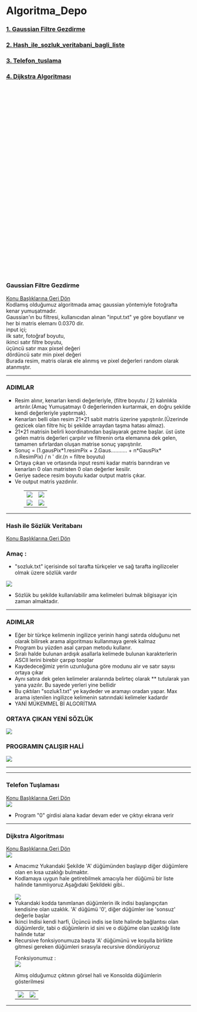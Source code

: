 # Algoritma_Depo

<!--  <a href = "#a_"></a><br> -->
<!--  <a href = "#basliklar"> Konu Başlıklarına Geri Dön</a><br>-->
<div id="basliklar">
   <h3><a href="#a_1">1. Gaussian Filtre Gezdirme</a></h3>
   <h3><a href="#a_2">2. Hash_ile_sozluk_veritabani_bagli_liste</a></h3>
   <h3><a href="#a_3">3. Telefon_tuslama</a></h3>
   <h3><a href="#a_4">4. Dijkstra Algoritması</a></h3>
</div>

<br><br><br><br><br><br><br><br><br><br><br><br><br><br><br><br><br><br><br><br><br><br><br><br><br><br><br><br><br><br>

<div id="a_1">
   
   <h3> Gaussian Filtre Gezdirme </h3>
   <a href = "#basliklar"> Konu Başlıklarına Geri Dön</a><br>
   Kodlamış olduğumuz algoritmada amaç gaussian yöntemiyle fotoğrafta kenar yumuşatmadır.<br>
   Gaussian'ın bu filtresi, kullanıcıdan alınan "input.txt" ye göre boyutlanır ve her bi matris elemanı 0.0370 dir.<br>
   input içi;<br>
   ilk satır, fotoğraf boyutu,<br>
   ikinci satır filtre boyutu,<br>
   üçüncü satır max pixsel değeri<br>
   dördüncü satır min pixel değeri<br>
   Burada resim, matris olarak ele alınmış ve pixel değerleri random olarak atanmıştır.<br>
   
   <hr>
   <h3>ADIMLAR</h3>
   <ul type="square">
 
   
   <li>Resim alınır, kenarları kendi değerleriyle, (filtre boyutu / 2) kalınlıkla artırılır.(Amaç Yumuşatmayı 0 değerlerinden kurtarmak, en doğru şekilde kendi değerleriyle yaptırmak).</li>
   <li>Kenarları belli olan resim 21*21 sabit matris üzerine yapıştırılır.(Üzerinde gezicek olan filtre hiç bi şekilde arraydan taşma hatası almaz).</li>

   <li>21*21 matrisin belirli koordinatından başlayarak gezme başlar. üst üste gelen matris değerleri çarpılır ve filtrenin orta elemanına dek gelen, tamamen sıfırlardan oluşan matrise sonuç yapıştırılır. </li>
   <li>Sonuç = (1.gausPix*1.resimPix + 2.Gaus........... + n*GausPix* n.ResimPix) / n ' dir.(n = filtre boyutu)</li>

    

   <li>Ortaya çıkan ve ortasında input resmi kadar matris barındıran ve kenarları 0 olan matristen 0 olan değerler kesilir. </li>
   <li>Geriye sadece resim boyutu kadar output matris çıkar.</li>

   <li>Ve output matris yazdırılır.</li>

   <ul>

   <table>
      <tr>
       <td><img src = "https://user-images.githubusercontent.com/82450697/116204578-9471cc80-a745-11eb-87c3-b31f85e9d4c4.PNG"></td>
       <td><img src = "https://user-images.githubusercontent.com/82450697/116204620-a18ebb80-a745-11eb-9bf8-8f9950791e2a.PNG"></td>
      </tr>
       <tr>
       <td><img src = "https://user-images.githubusercontent.com/82450697/116204652-a6ec0600-a745-11eb-921c-a2165b7fcc46.PNG"></td>
       <td><img src = "https://user-images.githubusercontent.com/82450697/116204689-ad7a7d80-a745-11eb-9df9-d13ee7ed3fb5.PNG"></td>
      </tr>
   </table>
</div>

<hr>

<div id="a_2">
   
   <h3> Hash ile Sözlük Veritabanı </h3>
   <a href = "#basliklar"> Konu Başlıklarına Geri Dön</a><br>
   
   <h3>Amaç :</h3>
   

   * "sozluk.txt" içerisinde sol tarafta türkçeler ve sağ tarafta ingilizceler olmak üzere sözlük vardır
   <img src="https://user-images.githubusercontent.com/82450697/116370214-da489680-a812-11eb-896f-7a820b8a0cf3.PNG">

   
   * Sözlük bu şekilde kullanılabilir ama kelimeleri bulmak bilgisayar için zaman almaktadır.

   <hr>
   <h3>ADIMLAR</h3>
   <ul type="square">
   <li>Eğer bir türkçe kelimenin ingilizce yerinin hangi satırda olduğunu net olarak bilirsek arama algoritması kullanmaya gerek kalmaz </li>        
   <li>Program bu yüzden asal çarpan metodu kullanır.</li>
   <li>Sıralı halde bulunan ardışık asallarla kelimede bulunan karakterlerin ASCII lerini birebir çarpıp tooplar</li>
   <li>Kaydedeceğimiz yerin uzunluğuna göre modunu alır ve satır sayısı ortaya çıkar</li>
   <li>Aynı satıra dek gelen kelimeler aralarında belirteç olarak ** tutularak yan yana yazılır. Bu sayede yerleri yine bellidir</li>
   <li>Bu çıktıları "sozluk1.txt" ye kaydeder ve aramayı oradan yapar. Max arama istenilen ingilizce kelimenin satırındaki kelimeler kadardır</li>
   <li>YANİ MÜKEMMEL Bİ ALGORİTMA</li>
   </ul>
   
   <h3>ORTAYA ÇIKAN YENİ SÖZLÜK</h3>
   <img src="https://user-images.githubusercontent.com/82450697/116376380-e0417600-a818-11eb-822b-af489eb0a011.PNG">
   
   <h3>PROGRAMIN ÇALIŞIR HALİ</h3>
   <img src="https://user-images.githubusercontent.com/82450697/116376472-f818fa00-a818-11eb-9480-dbaedb41162f.PNG">
   <hr>

</div>

<hr>


<div id="a_3">
   
   <h3> Telefon Tuşlaması </h3>
   <a href = "#basliklar"> Konu Başlıklarına Geri Dön</a><br>
   <img src="https://user-images.githubusercontent.com/82450697/116377068-80979a80-a819-11eb-825c-3d2b55295cbc.PNG">
   <ul type="square">
   <li>Program "0" girdisi alana kadar devam eder ve çıktıyı ekrana verir</li>
   </ul>
</div>


<hr>

<div id="a_4">
   
   <h3> Dijkstra Algoritması </h3>
   <a href = "#basliklar"> Konu Başlıklarına Geri Dön</a><br>
   <img src="https://user-images.githubusercontent.com/82450697/118476024-ad9ee500-b715-11eb-97d7-28c01fdd1d30.png">
   <ul type="square">
   <li>Amacımız Yukarıdaki Şekilde 'A' düğümünden başlayıp diğer düğümlere olan en kısa uzaklığı bulmaktır. </li>
   <li>Kodlamaya uygun hale getirebilmek amacıyla her düğümü bir liste halinde tanımlıyoruz.Aşağıdaki Şekildeki gibi..</li><br>
   <img src="https://user-images.githubusercontent.com/82450697/118476260-f2c31700-b715-11eb-9d57-a51cf39d0d2b.PNG">
   <li>Yukarıdaki kodda tanımlanan düğümlerin ilk indisi başlangıçıtan kendisine olan uzaklık. 'A' düğümü '0', diğer düğümler ise 'sonsuz' değerle başlar</li>
   <li>İkinci Indisi kendi harfi, Üçüncü indis ise liste halinde bağlantısı olan düğümlerdir, tabi o düğümlerin id sini ve o düğüme olan uzaklığı liste halinde tutar</li>
   <li>Recursive fonksiyonumuza başta 'A' düğümünü ve koşulla birlikte gitmesi gereken düğümleri sırasıyla recursive döndürüyoruz</li>
   
   Fonksiyonumuz : <br>
   <img src="https://user-images.githubusercontent.com/82450697/118476838-b17f3700-b716-11eb-97ff-c53f0b03891f.PNG">
   
   Almış olduğumuz çıktının görsel hali ve Konsolda düğümlerin gösterilmesi
   <br>
   <table>
   <tr>
      <td><img src="https://user-images.githubusercontent.com/82450697/118477122-058a1b80-b717-11eb-9c74-1cf4a7f97138.png"></td>
      <td><img src="https://user-images.githubusercontent.com/82450697/118477088-fb681d00-b716-11eb-823e-3d537788bccc.PNG"></td>
   </tr>
   </table>
   
   </ul>
</div>

<hr>

